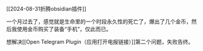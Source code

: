 [[2024-08-31折腾obsidian插件]]

一个月过去了，感觉就是生命里的一个时段永久性的死亡了，爆出了几个金币，然后我使用金币购买了装备“手机”，仅此而已。

想解决[[Open Telegram Plugin（应用打开电报链接）]]第二个问题，失败告终。
